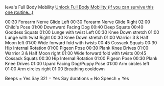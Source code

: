 Ieva's Full Body Mobility
[Unlock Full Body Mobility (if you can survive this one routine...)](https://www.youtube.com/watch?v=dkNnTCD0LYI)

00:30 Forearm Nerve Glide Left
00:30 Forearm Nerve Glide Right
02:00 Child's Pose
01:00 Downward Facing Dog
00:40 Deep Squats
00:40 Goddess Squats
01:00 Lunge with twist Left
00:30 Knee Down stretch
01:00 Lunge with twist Right
00:30 Knee Down stretch
01:00 Warrior 3 & Half Moon left
01:00 Wide forward fold with twists
00:45 Cossack Squats
00:30 Hip Internal Rotation
01:00 Pigeon Pose
00:30 Plank Knee Drives
01:00 Warrior 3 & Half Moon right
01:00 Wide forward fold with twists
00:45 Cossack Squats
00:30 Hip Internal Rotation
01:00 Pigeon Pose
00:30 Plank Knee Drives
01:00 Upard Facing Dog/Puppy Pose
01:00 Arm circles left
01:00 Arm circles right
01:00 Breathing cooldown

Beeps = Yes
Say 321 = Yes
Say durations = No
Speech = Yes

